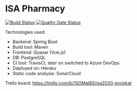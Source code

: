 # ISA Pharmacy 

[![Build Status](https://travis-ci.com/igorroncevic/isa2020-backend.svg?token=vSoDqCzY75G1QcCMR5Pt&branch=master)](https://travis-ci.com/igorroncevic/isa2020-backend)
[![Quality Gate Status](https://sonarcloud.io/api/project_badges/measure?project=igorroncevic_isa2020-backend&metric=alert_status)](https://sonarcloud.io/dashboard?id=igorroncevic_isa2020-backend)

Technologies used:
- Backend: Spring Boot
- Build tool: Maven
- Frontend: Quasar (Vue.js)
- DB: PostgreSQL
- CI tool: TravisCI, later on switched to Azure DevOps
- Deployed on: Heroku
- Static code analysis: SonarCloud

Trello board: https://trello.com/b/1SOMal8S/isa2020-projekat

